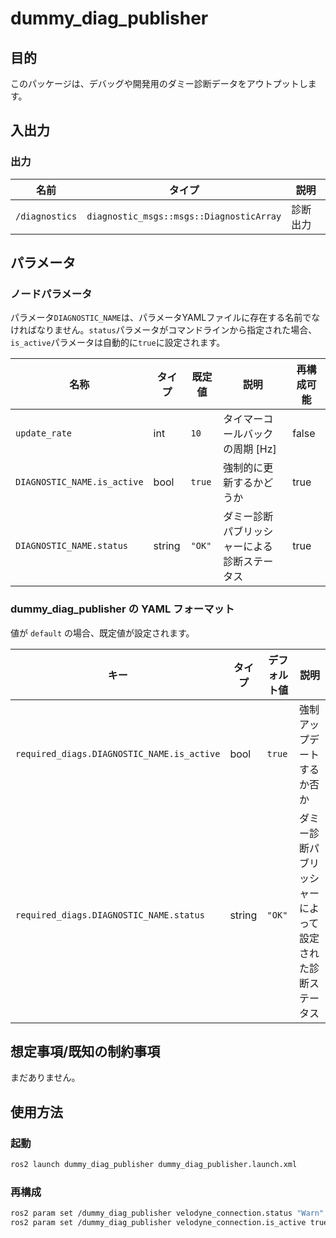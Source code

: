 # dummy_diag_publisher

## 目的

このパッケージは、デバッグや開発用のダミー診断データをアウトプットします。

## 入出力

### 出力

| 名前           | タイプ                                   | 説明     |
| -------------- | ---------------------------------------- | -------- |
| `/diagnostics` | `diagnostic_msgs::msgs::DiagnosticArray` | 診断出力 |

## パラメータ

### ノードパラメータ

パラメータ`DIAGNOSTIC_NAME`は、パラメータYAMLファイルに存在する名前でなければなりません。`status`パラメータがコマンドラインから指定された場合、`is_active`パラメータは自動的に`true`に設定されます。

| 名称                        | タイプ | 既定値 | 説明                                         | 再構成可能 |
| --------------------------- | ------ | ------ | -------------------------------------------- | ---------- |
| `update_rate`               | int    | `10`   | タイマーコールバックの周期 [Hz]              | false      |
| `DIAGNOSTIC_NAME.is_active` | bool   | `true` | 強制的に更新するかどうか                     | true       |
| `DIAGNOSTIC_NAME.status`    | string | `"OK"` | ダミー診断パブリッシャーによる診断ステータス | true       |

### dummy_diag_publisher の YAML フォーマット

値が `default` の場合、既定値が設定されます。

| キー                                       | タイプ | デフォルト値 | 説明                                                     |
| ------------------------------------------ | ------ | ------------ | -------------------------------------------------------- |
| `required_diags.DIAGNOSTIC_NAME.is_active` | bool   | `true`       | 強制アップデートするか否か                               |
| `required_diags.DIAGNOSTIC_NAME.status`    | string | `"OK"`       | ダミー診断パブリッシャーによって設定された診断ステータス |

## 想定事項/既知の制約事項

まだありません。

## 使用方法

### 起動

```sh
ros2 launch dummy_diag_publisher dummy_diag_publisher.launch.xml
```

### 再構成

```sh
ros2 param set /dummy_diag_publisher velodyne_connection.status "Warn"
ros2 param set /dummy_diag_publisher velodyne_connection.is_active true
```
